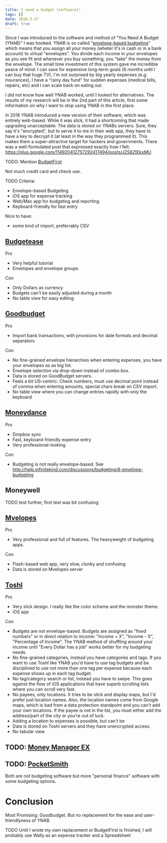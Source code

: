 ```yaml
---
title: I need a budget (software)!
tags: []
date: 2018-3-27
draft: true
---
```

Since I was introduced to the software and method of "You Need A Budget (YNAB)" I was hooked. YNAB is so called "[envelope-based budgeting](https://en.wikipedia.org/wiki/Envelope_system)" which means that you assign all your money (wheter it's in cash or in a bank account) to virtual "envelopes". You divide each income in your envelopes as you see fit and whenever you buy something, you "take" the money from the envelope. The small time investment of this system gave me incredible peace of mind: I can save for expensive long-term goals (6 months until I can buy that huge TV), I'm not surprised by big yearly expenses (e.g. insurances), I have a "rainy day fund" for sudden expenses (medical bills, repairs, etc) and I can scale back on eating out.

I did not know how well YNAB worked, until I looked for alternatives. The results of my research will be in the 2nd part of this article, first some information on why I want to stop using YNAB in the first place.

In 2016 YNAB introduced a new version of their software, which was entirely web-based. While it was slick, it had a shortcoming that made upgrading unacceptable: The data is stored on YNABs servers. Sure, they say it's "encrypted", but to serve it to me in their web app, they have to have a key to decrypt it (at least in the way they programmed it). This makes them a super-attractive target for hackers and governments. There was a well-formulated post that expressed exactly how I felt: https://plus.google.com/114920412757292417494/posts/JZS8ZtEkxMU



TODO: Mention [BudgetFirst](https://github.com/BudgetFirst/BudgetFirst)

Not much credit card and check use.

TODO Criteria:
- Envelope-based Budgeting
- iOS app for expense tracking
- Web/Mac app for budgeting and reporting
- Keyboard-friendly for fast entry

Nice to have:
- some kind of import, preferrably CSV


## [Budgetease](http://budgetease.com/)

Pro
- Very helpful tutorial
- Envelopes and envelope groups

Con
- Only Dollars as currency
- Budgets can't be easily adjusted during a month
- No table view for easy editing

## [Goodbudget](https://goodbudget.com/)
Pro
- Import bank transactions, with provisions for date formats and decimal separators

Con
- No fine-grained envelope hierarchies when entering expenses, you have your envelopes as as big list.
- Envelope selection via drop-down instead of combo box.
- Data is stored on GoodBudget servers.
- Feels a bit US-centric: Check numbers, must use decimal point instead of comma when entering amounts, special chars break on CSV import.
- No table view where you can change entries rapidly with only the keyboard

## [Moneydance](http://infinitekind.com/moneydance)
Pro
- Dropbox sync
- Fast, keyboard-friendly expense entry
- Very professional-looking

Con
- Budgeting is not really envelope-based. See http://help.infinitekind.com/discussions/budgeting/8-envelope-budgeting

## Moneywell

TODO test further, first test was bit confusing

## [Mvelopes](https://www.mvelopes.com/)

Pro
- Very professional and full of features. The heavyweight of budgeting apps.

Con
- Flash-based web app, very slow, clunky and confusing
- Data is stored on Mvelopes server

## [Toshl](toshl.com/)

Pro
- Very slick design. I really like the color scheme and the monster theme.
- iOS app

Con
- Budgets are not envelope-based. Budgets are assigned as "fixed numbers" or in direct relation to income: "Income + X", "Income - X", "Percentage of Income". The YNAB method of shuffling around your income until "Every Dollar has a job" works better for my budgeting needs.
- No fine-grained categories, instead you have categories and tags. If you want to use Toshl like YNAB you'd have to use tag budgets and be disciplined to use not more than one tag per expense because each expense shows up in each tag budget.
- No tag/category search or list, instead you have to swipe. This goes against the flow of iOS applications that have superb scrolling lists where you can scroll very fast.
- No payees, only locations. It tries to be slick and display maps, but I'd prefer just location names. Also, the location names come from Google maps, which is bad from a data protection standpoint and you can't add your own locations. If the payee is not in the list, you must either add the address/part of the city or you're out of luck.
- Adding a location to expenses is possible, but can't be
- Data is stored on Toshl servers and they have unencrypted access.
- No tabular view

## TODO: [Money Manager EX](http://www.moneymanagerex.org/)
## TODO: [PocketSmith](https://www.pocketsmith.com/)

Both are not budgeting software but more "personal finance" software with some budgeting options.

# Conclusion
Most Promising: Goodbudget. But no replacement for the ease and user-friendlyness of YNAB.


TODO
Until I wrote my own replacement or BudgetFirst is finished, I will probably use Wally as an expense tracker and a Spreadsheet

